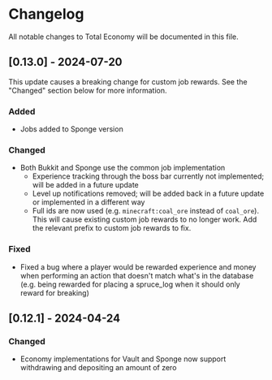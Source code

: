 # Changelog

All notable changes to Total Economy will be documented in this file.

## [0.13.0] - 2024-07-20

This update causes a breaking change for custom job rewards. See the "Changed" section below for more information.

### Added

- Jobs added to Sponge version

### Changed

- Both Bukkit and Sponge use the common job implementation
    - Experience tracking through the boss bar currently not implemented; will be added in a future update
    - Level up notifications removed; will be added back in a future update or implemented in a different way
    - Full ids are now used (e.g. `minecraft:coal_ore` instead of `coal_ore`). This will cause existing custom job rewards to no longer work. Add the relevant prefix to custom job rewards to fix.

### Fixed

- Fixed a bug where a player would be rewarded experience and money when performing an action that doesn't match what's in the database (e.g. being rewarded for placing a spruce_log when it should only reward for breaking)

## [0.12.1] - 2024-04-24

### Changed

- Economy implementations for Vault and Sponge now support withdrawing and depositing an amount of zero
